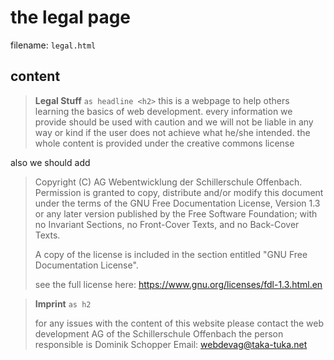 # the legal page

filename: `legal.html`

## content

> **Legal Stuff** `as headline <h2>`
> this is a webpage to help others learning the basics of
> web development. every information we provide should be
> used with caution and we will not be liable in any way or kind
> if the user does not achieve what he/she intended.
> the whole content is provided under the creative commons license

also we should add

> Copyright (C) AG Webentwicklung der Schillerschule Offenbach.
> Permission is granted to copy, distribute and/or modify this document
> under the terms of the GNU Free Documentation License, Version 1.3
> or any later version published by the Free Software Foundation;
> with no Invariant Sections, no Front-Cover Texts, and no Back-Cover Texts.
>
> A copy of the license is included in the section entitled "GNU
> Free Documentation License".
>
> see the full license here: https://www.gnu.org/licenses/fdl-1.3.html.en

> **Imprint** `as h2`
>
> for any issues with the content of this website
> please contact the web development AG of the Schillerschule Offenbach
> the person responsible is
> Dominik Schopper
> Email: webdevag@taka-tuka.net